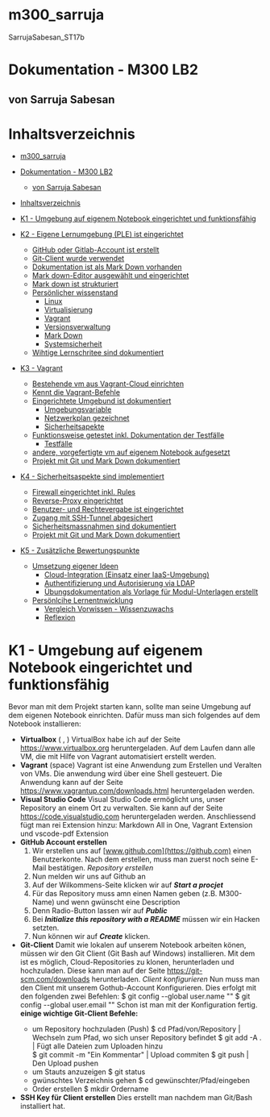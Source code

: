 # m300_sarruja
SarrujaSabesan_ST17b
# Dokumentation - M300 LB2
## von Sarruja Sabesan

# Inhaltsverzeichnis

- [m300_sarruja](#m300_sarruja)
- [Dokumentation - M300 LB2](#dokumentation---m300-lb2)
  - [von Sarruja Sabesan](#von-sarruja-sabesan)
- [Inhaltsverzeichnis](#inhaltsverzeichnis)
- [K1 - Umgebung auf eigenem Notebook eingerichtet und funktionsfähig](#k1---umgebung-auf-eigenem-notebook-eingerichtet-und-funktionsfähig)
  
 
- [K2 - Eigene Lernumgebung (PLE) ist eingerichtet](#eigene-lernumgebung-ple-ist-eingerichtet)
  - [GitHub oder Gitlab-Account ist erstellt](#github-oder-gitlab-account-ist-erstellt)
  - [Git-Client wurde verwendet](#git-client-wurde-verwendetq)
  - [Dokumentation ist als Mark Down vorhanden](#dokumentation-ist-als-mark-down-vorhanden)
  - [Mark down-Editor ausgewählt und eingerichtet](#mark-down-editor-ausgewhlt-und-eingerichtet)
  - [Mark down ist strukturiert](#mark-down-ist-strukturiert)
  - [Persönlicher wissenstand](#persnlicher-wissenstand)
    - [Linux](#linux)
    - [Virtualisierung](#virtualisierung)
    - [Vagrant](#vagrant)
    - [Versionsverwaltung](#versionsverwaltung)
    - [Mark Down](#mark-down)
    - [Systemsicherheit](#systemsicherheit)
  - [Wihtige Lernschritee sind dokumentiert](#wihtige-lernschritee-sind-dokumentiert)
- [K3 - Vagrant](#vagrant)
  - [Bestehende vm aus Vagrant-Cloud einrichten](#bestehende-vm-aus-vagrant-cloud-einrichten)
  - [Kennt die Vagrant-Befehle](#kennt-die-vagrant-befehle)
  - [Eingerichtete Umgebund ist dokumentiert](#eingerichtete-umgebund-ist-dokumentiert)
    - [Umgebungsvariable](#umgebungsvariable)
    - [Netzwerkplan gezeichnet](#netzwerkplan-gezeichnet)
    - [Sicherheitsapekte](#sicherheitsapekte)
  - [Funktionsweise getestet inkl. Dokumentation der Testfälle](#funktionsweise-getestet-inkl-dokumentation-der-testflle)
    - [Testfälle](#testflle)
  - [andere, vorgefertigte vm auf eigenem Notebook aufgesetzt](#andere-vorgefertigte-vm-auf-eigenem-notebook-aufgesetzt)
  - [Projekt mit Git und Mark Down dokumentiert](#projekt-mit-git-und-mark-down-dokumentiert)
- [K4 - Sicherheitsaspekte sind implementiert](#sicherheitsaspekte-sind-implementiert)
  - [Firewall eingerichtet inkl. Rules](#firewall-eingerichtet-inkl-rules)
  - [Reverse-Proxy eingerichtet](#reverse-proxy-eingerichtet)
  - [Benutzer- und Rechtevergabe ist eingerichtet](#benutzer--und-rechtevergabe-ist-eingerichtet)
  - [Zugang mit SSH-Tunnel abgesichert](#zugang-mit-ssh-tunnel-abgesichert)
  - [Sicherheitsmassnahmen sind dokumentiert](#sicherheitsmassnahmen-sind-dokumentiert)
  - [Projekt mit Git und Mark Down dokumentiert](#projekt-mit-git-und-mark-down-dokumentiert)
- [K5 - Zusätzliche Bewertungspunkte](#zustzliche-bewertungspunkte)
  - [Umsetzung eigener Ideen](#umsetzung-eigener-ideen)
    - [Cloud-Integration (Einsatz einer IaaS-Umgebung)](#cloud-integration-einsatz-einer-iaas-umgebung)
    - [Authentifizierung und Autorisierung via LDAP](#authentifizierung-und-autorisierung-via-ldap)
    - [Übungsdokumentation als Vorlage für Modul-Unterlagen erstellt](#bungsdokumentation-als-vorlage-fr-modul-unterlagen-erstellt)
  - [Persönlcihe Lernentnwicklung](#persnlcihe-lernentnwicklung)
    - [Vergleich Vorwissen - Wissenzuwachs](#vergleich-vorwissen---wissenzuwachs)
    - [Reflexion](#reflexion)


# K1 - Umgebung auf eigenem Notebook eingerichtet und funktionsfähig
Bevor man mit dem Projekt starten kann, sollte man seine Umgebung auf dem eigenen Notebook einrichten.
Dafür muss man sich folgendes auf dem Notebook installieren:
- **Virtualbox** ( , )
  VirtualBox habe ich auf der Seite https://www.virtualbox.org heruntergeladen.
  Auf dem Laufen dann alle VM, die mit Hilfe von Vagrant automatisiert erstellt werden.
- **Vagrant** (space)
  Vagrant ist eine Anwendung zum Erstellen und Veralten von VMs. Die anwendung wird über eine Shell gesteuert.
  Die Anwendung kann auf der Seite https://www.vagrantup.com/downloads.html heruntergeladen werden.
- **Visual Studio Code**
  Visual Studio Code ermöglicht uns, unser Repository an einem Ort zu verwalten.
  Sie kann auf der Seite https://code.visualstudio.com heruntergeladen werden.
  Anschliessend fügt man rei Extension hinzu: Markdown All in One, Vagrant Extension und vscode-pdf Extension
- **GitHub Account erstellen**
  1. Wir erstellen uns auf [www.github.com](https://github.com) einen Benutzerkonte. Nach dem erstellen, muss man zuerst noch seine E-Mail bestätigen.
   _Repository erstellen_
  2.   Nun melden wir uns auf Github an
  3.   Auf der Wilkommens-Seite klicken wir auf **_Start a procjet_**
  4.   Für das Repository muss amn einen Namen geben (z.B. M300-Name) und wenn gwünscht eine Description
  5.   Denn Radio-Button lassen wir auf **_Public_**
  6.   Bei **_Initialize this repository with a README_** müssen wir ein Hacken setzten.
  7.   Nun können wir auf **_Create_** klicken.
- **Git-Client**
  Damit wie lokalen auf unserem Notebook arbeiten könen, müssen wir den Git Client (Git Bash auf Windows) installieren.
  Mit dem ist es möglich, Cloud-Repositories zu klonen, herunterladen und hochzuladen.
  Diese kann man auf der Seite https://git-scm.com/downloads herunterladen.
   _Client konfigurieren_
  Nun muss man den Client mit unserem Gothub-Account Konfigurieren. Dies erfolgt mit den folgenden zwei Befehlen:
   $ git config --global user.name "<username>"
   $ git config --global user.email "<e-mail>"
   Schon ist man mit der Konfiguration fertig.
   **einige wichtige Git-Client Befehle:**
   - um Repository hochzuladen (Push)
      $ cd Pfad/von/Repository | Wechseln zum Pfad, wo sich unser Repository befindet
      $ git add -A . | Fügt alle Dateien zum Uploaden hinzu  
      $ git commit -m "Ein Kommentar" | Upload commiten
      $ git push | Den Upload pushen
   - um Stauts anzuzeigen
      $ git status
   - gwünschtes Verzeichnis gehen
      $ cd gewünschter/Pfad/eingeben
   - Order erstellen
      $ mkdir Ordername
- **SSH Key für Client erstellen**
  Dies erstellt man nachdem man Git/Bash installiert hat.

